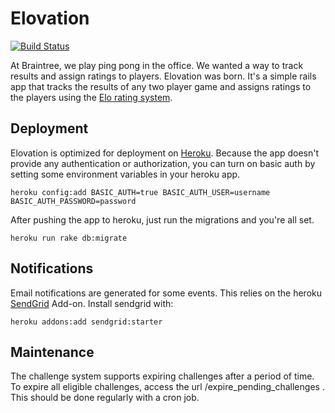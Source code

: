 Elovation
===========================

[![Build Status](https://travis-ci.org/drewolson/elovation.png?branch=master)](https://travis-ci.org/drewolson/elovation)

At Braintree, we play ping pong in the office. We wanted a way to track results and assign ratings to players. Elovation was born. It's a simple rails app that tracks the results of any two player game and assigns ratings to the players using the [Elo rating system](http://en.wikipedia.org/wiki/Elo_rating_system).


Deployment
---------------------------

Elovation is optimized for deployment on [Heroku](http://www.heroku.com). Because the app doesn't provide any authentication or authorization, you can turn on basic auth by setting some environment variables in your heroku app.

`heroku config:add BASIC_AUTH=true BASIC_AUTH_USER=username BASIC_AUTH_PASSWORD=password`

After pushing the app to heroku, just run the migrations and you're all set.

`heroku run rake db:migrate`


Notifications
---------------------------

Email notifications are generated for some events.  This relies on the heroku [SendGrid](https://addons.heroku.com/sendgrid) Add-on.  Install sendgrid with:

`heroku addons:add sendgrid:starter`


Maintenance
---------------------------

The challenge system supports expiring challenges after a period of time.  To expire all eligible challenges, access the url /expire_pending_challenges .  This should be done regularly with a cron job.
